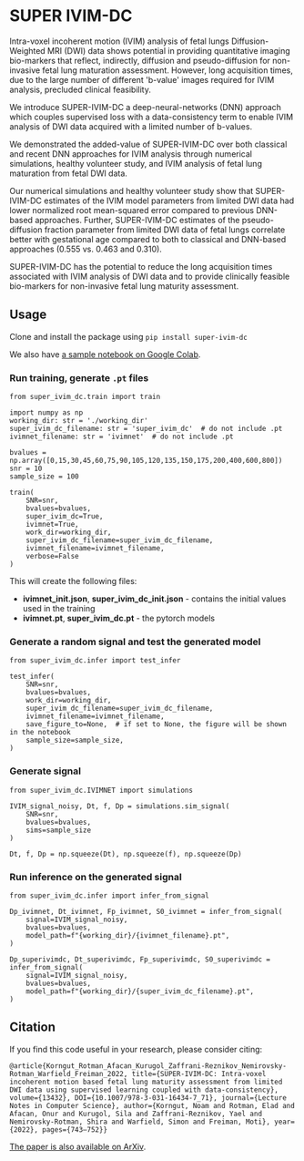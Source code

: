 # SUPER IVIM-DC

Intra-voxel incoherent motion (IVIM) analysis of fetal lungs Diffusion-Weighted MRI (DWI) data shows potential in providing quantitative imaging bio-markers that reflect, indirectly, diffusion and pseudo-diffusion for non-invasive fetal lung maturation assessment. However, long acquisition times, due to the large number of different 'b-value' images required for IVIM analysis, precluded clinical feasibility.

We introduce SUPER-IVIM-DC a deep-neural-networks (DNN) approach which couples supervised loss with a data-consistency term to enable IVIM analysis of DWI data acquired with a limited number of b-values.

We demonstrated the added-value of SUPER-IVIM-DC over both classical and recent DNN approaches for IVIM analysis through numerical simulations, healthy volunteer study, and IVIM analysis of fetal lung maturation from fetal DWI data.

Our numerical simulations and healthy volunteer study show that SUPER-IVIM-DC estimates of the IVIM model parameters from limited DWI data had lower normalized root mean-squared error compared to previous DNN-based approaches. Further, SUPER-IVIM-DC estimates of the pseudo-diffusion fraction parameter from limited DWI data of fetal lungs correlate better with gestational age compared to both to classical and DNN-based approaches (0.555 vs. 0.463 and 0.310).

SUPER-IVIM-DC has the potential to reduce the long acquisition times associated with IVIM analysis of DWI data and to provide clinically feasible bio-markers for non-invasive fetal lung maturity assessment.

## Usage

Clone and install the package using `pip install super-ivim-dc`

We also have [a sample notebook on Google Colab](https://colab.research.google.com/drive/1aCXO0-EecTcxp9j48q54OGTOyHKKnB7r?usp=sharing). 

### Run training, generate `.pt` files

```
from super_ivim_dc.train import train

import numpy as np
working_dir: str = './working_dir'
super_ivim_dc_filename: str = 'super_ivim_dc'  # do not include .pt
ivimnet_filename: str = 'ivimnet'  # do not include .pt

bvalues = np.array([0,15,30,45,60,75,90,105,120,135,150,175,200,400,600,800])
snr = 10
sample_size = 100

train(
    SNR=snr, 
    bvalues=bvalues, 
    super_ivim_dc=True,
    ivimnet=True,
    work_dir=working_dir,
    super_ivim_dc_filename=super_ivim_dc_filename,
    ivimnet_filename=ivimnet_filename,
    verbose=False
)
```

This will create the following files:
- **ivimnet_init.json**, **super_ivim_dc_init.json** - contains the initial values used in the training
- **ivimnet.pt**, **super_ivim_dc.pt** - the pytorch models


### Generate a random signal and test the generated model

```
from super_ivim_dc.infer import test_infer

test_infer(
    SNR=snr,
    bvalues=bvalues,
    work_dir=working_dir,
    super_ivim_dc_filename=super_ivim_dc_filename,
    ivimnet_filename=ivimnet_filename,
    save_figure_to=None,  # if set to None, the figure will be shown in the notebook
    sample_size=sample_size,
)
```

### Generate signal

```
from super_ivim_dc.IVIMNET import simulations

IVIM_signal_noisy, Dt, f, Dp = simulations.sim_signal(
    SNR=snr, 
    bvalues=bvalues, 
    sims=sample_size
)

Dt, f, Dp = np.squeeze(Dt), np.squeeze(f), np.squeeze(Dp)
```

### Run inference on the generated signal

```
from super_ivim_dc.infer import infer_from_signal

Dp_ivimnet, Dt_ivimnet, Fp_ivimnet, S0_ivimnet = infer_from_signal(
    signal=IVIM_signal_noisy, 
    bvalues=bvalues,
    model_path=f"{working_dir}/{ivimnet_filename}.pt",
)

Dp_superivimdc, Dt_superivimdc, Fp_superivimdc, S0_superivimdc = infer_from_signal(
    signal=IVIM_signal_noisy, 
    bvalues=bvalues,
    model_path=f"{working_dir}/{super_ivim_dc_filename}.pt",
)
```

## Citation

If you find this code useful in your research, please consider citing:

```
@article{Korngut_Rotman_Afacan_Kurugol_Zaffrani-Reznikov_Nemirovsky-Rotman_Warfield_Freiman_2022, title={SUPER-IVIM-DC: Intra-voxel incoherent motion based fetal lung maturity assessment from limited DWI data using supervised learning coupled with data-consistency}, volume={13432}, DOI={10.1007/978-3-031-16434-7_71}, journal={Lecture Notes in Computer Science}, author={Korngut, Noam and Rotman, Elad and Afacan, Onur and Kurugol, Sila and Zaffrani-Reznikov, Yael and Nemirovsky-Rotman, Shira and Warfield, Simon and Freiman, Moti}, year={2022}, pages={743–752}}
```

[The paper is also available on ArXiv](https://arxiv.org/abs/2206.03820).
